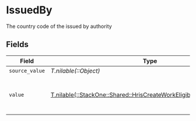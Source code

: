 # IssuedBy

The country code of the issued by authority


## Fields

| Field                                                                                                                                      | Type                                                                                                                                       | Required                                                                                                                                   | Description                                                                                                                                | Example                                                                                                                                    |
| ------------------------------------------------------------------------------------------------------------------------------------------ | ------------------------------------------------------------------------------------------------------------------------------------------ | ------------------------------------------------------------------------------------------------------------------------------------------ | ------------------------------------------------------------------------------------------------------------------------------------------ | ------------------------------------------------------------------------------------------------------------------------------------------ |
| `source_value`                                                                                                                             | *T.nilable(::Object)*                                                                                                                      | :heavy_minus_sign:                                                                                                                         | N/A                                                                                                                                        |                                                                                                                                            |
| `value`                                                                                                                                    | [T.nilable(::StackOne::Shared::HrisCreateWorkEligibilityRequestDtoValue)](../../models/shared/hriscreateworkeligibilityrequestdtovalue.md) | :heavy_minus_sign:                                                                                                                         | The ISO3166-1 Alpha2 Code of the Country                                                                                                   | US                                                                                                                                         |